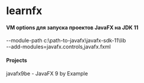 # learnfx

#### VM options для запуска проектов JavaFX на JDK 11

--module-path c:\path-to-javafx\javafx-sdk-11\lib  
--add-modules=javafx.controls,javafx.fxml

#### Projects

javafx9be - JavaFX 9 by Example  
